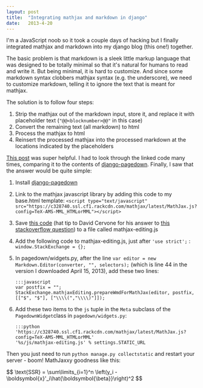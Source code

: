 ```yaml
---
layout: post
title:  "Integrating mathjax and markdown in django"
date:   2013-4-20
---
```


I'm a JavaScript noob so it took a couple days of hacking but I finally integrated mathjax and markdown into my django blog (this one!) together.

The basic problem is that markdown is a sleek little markup language that was designed to be totally minimal so that it's natural for humans to read and write it. But being minimal, it is hard to customize. And since some markdown syntax clobbers mathjax syntax (e.g. the underscore), we need to customize markdown, telling it to ignore the text that is meant for mathjax.

The solution is to follow four steps: 

 1. Strip the mathjax out of the markdown input, store it, and replace it with placeholder text (`"@@<blocknumber>@@"` in this case)
 2. Convert the remaining text (all markdown) to html
 3. Process the mathjax to html
 4. Reinsert the processed mathjax into the processed markdown at the locations indicated by the placeholders 

[This post](http://stackoverflow.com/questions/11228558/let-pagedown-and-mathjax-work-together) was super helpful. I had to look through the linked code many times, comparing it to the contents of [django-pagedown](https://github.com/timmyomahony/django-pagedown). Finally, I saw that the answer would be quite simple:

 1. Install [django-pagedown](https://github.com/timmyomahony/django-pagedown/tree/master/pagedown)
 2. Link to the mathjax javascript library by adding this code to my base.html template:
    `<script type="text/javascript" src="https://c328740.ssl.cf1.rackcdn.com/mathjax/latest/MathJax.js?config=TeX-AMS-MML_HTMLorMML"></script>`
 3. Save [this code](http://somesquares.org/static/js/mathjax-editing.js) (hat tip to David Cervone for his answer to [this stackoverflow question](http://stackoverflow.com/questions/11228558/let-pagedown-and-mathjax-work-together)) to a file called mathjax-editing.js
 4. Add the following code to mathjax-editing.js, just after `'use strict';` : `window.StackExchange = {};`
 5. In pagedown/widgets.py, after the line `var editor = new Markdown.Editor(converter, "", selectors);` (which is line 44 in the version I downloaded April 15, 2013), add these two lines:

        :::javascript
        var postfix = "";
        StackExchange.mathjaxEditing.prepareWmdForMathJax(editor, postfix, [["$", "$"], ["\\\\(","\\\\)"]]);

 6. Add these two items to the `js` tuple in the `Meta` subclass of the `PagedownWidget`class in `pagedown/widgets.py`:

        :::python
        'https://c328740.ssl.cf1.rackcdn.com/mathjax/latest/MathJax.js?config=TeX-AMS-MML_HTMLorMML'
        '%s/js/mathjax-editing.js' % settings.STATIC_URL

Then you just need to run `python manage.py collectstatic` and restart your server - boom! MathJaxxy goodness like this:

<div>$$
\text{SSR} = \sum\limits_{i=1}^n \left(y_i - \boldsymbol{x}'_i\hat{\boldsymbol{\beta}}\right)^2
$$</div>
